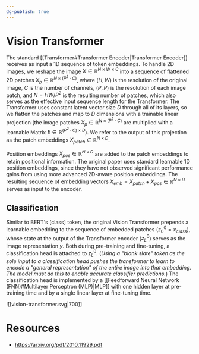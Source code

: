 ```yaml
---
dg-publish: true
---
```


# Vision Transformer

The standard [[Transformer#Transformer Encoder|Transformer Encoder]] receives as input a 1D sequence of token embeddings. To handle 2D images, we reshape the image $X \in \mathbb{R}^{H×W ×C}$ into a sequence of flattened 2D patches $X_p \in \mathbb{R}^{N ×(P^2 \cdot C)}$, where $(H, W)$ is the resolution of the original image, $C$ is the number of channels, $(P, P)$ is the resolution of each image patch, and $N = HW/P^2$ is the resulting number of patches, which also serves as the effective input sequence length for the Transformer. The Transformer uses constant latent vector size $D$ through all of its layers, so we flatten the patches and map to $D$ dimensions with a trainable linear projection (the image patches $X_p \in \mathbb{R}^{N ×(P^2 \cdot C)}$ are multiplied with a learnable Matrix $E \in \mathbb{R}^{(P^2 \cdot C) \times D}$). We refer to the output of this projection as the patch embeddings $X_{patch} \in \mathbb{R}^{N \times D}$.

Position embeddings $X_{pos} \in \mathbb{R}^{N \times D}$ are added to the patch embeddings to retain positional information. The original paper uses standard learnable 1D position embeddings, since they have not observed significant performance gains from using more advanced 2D-aware position embeddings. The resulting sequence of embedding vectors $X_{emb}=X_{patch}+X_{pos} \in \mathbb{R}^{N \times D}$ serves as input to the encoder.

## Classification

Similar to BERT's [class] token, the original Vision Transformer prepends a learnable embedding to the sequence of embedded patches ($z^0_0 = x_{class}$), whose state at the output of the Transformer encoder ($z^0_L$) serves as the image representation $y$. Both during pre-training and fine-tuning, a classification head is attached to $z^0_L$. (*Using a "blank slate" token as the sole input to a classification head pushes the transformer to learn to encode a "general representation" of the entire image into that embedding. The model must do this to enable accurate classifier predictions.*) The classification head is implemented by a [[Feedforward Neural Network (FNN)#Multilayer Perceptron (MLP)|MLP]] with one hidden layer at pre-training time and by a single linear layer at fine-tuning time.

![[vision-transformer.svg|700]]

# Resources

- <https://arxiv.org/pdf/2010.11929.pdf>
